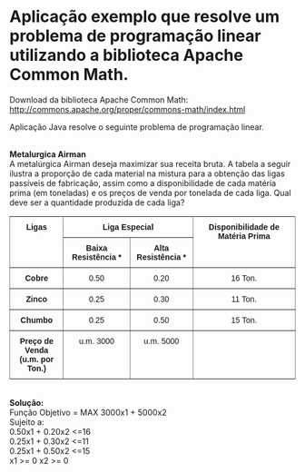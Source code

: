 # Aplicação exemplo que resolve um problema de programação linear utilizando a biblioteca Apache Common Math.

Download da biblioteca Apache Common Math:<br>
http://commons.apache.org/proper/commons-math/index.html

Aplicação Java resolve o seguinte problema de programação linear.

<br>
<b>Metalurgica Airman</b>
<br>
A metalúrgica Airman deseja maximizar sua receita bruta. A tabela a seguir ilustra a proporção de cada material na mistura para a obtenção das  ligas passíveis de fabricação, assim como a disponibilidade de cada matéria prima (em toneladas) e os preços de venda por tonelada de cada liga. Qual deve ser a quantidade produzida de cada liga?

<style type="text/css">
.tg  {border-collapse:collapse;border-spacing:0;}
.tg td{font-family:Arial, sans-serif;font-size:14px;padding:10px 5px;border-style:solid;border-width:1px;overflow:hidden;word-break:normal;border-color:black;}
.tg th{font-family:Arial, sans-serif;font-size:14px;font-weight:normal;padding:10px 5px;border-style:solid;border-width:1px;overflow:hidden;word-break:normal;border-color:black;}
.tg .tg-c3ow{border-color:inherit;text-align:center;vertical-align:top}
.tg .tg-7btt{font-weight:bold;border-color:inherit;text-align:center;vertical-align:top}
</style>
<table class="tg">
  <tr>
    <th class="tg-7btt" rowspan="2">Ligas</th>
    <th class="tg-7btt" colspan="2">Liga Especial</th>
    <th class="tg-7btt" rowspan="2">Disponibilidade de Matéria Prima</th>
  </tr>
  <tr>
    <td class="tg-7btt">Baixa Resistência * </td>
    <td class="tg-7btt">Alta Resistência *</td>
  </tr>
  <tr>
    <td class="tg-7btt">Cobre</td>
    <td class="tg-c3ow">0.50</td>
    <td class="tg-c3ow">0.20</td>
    <td class="tg-c3ow">16 Ton.</td>
  </tr>
  <tr>
    <td class="tg-7btt">Zinco</td>
    <td class="tg-c3ow">0.25</td>
    <td class="tg-c3ow">0.30</td>
    <td class="tg-c3ow">11 Ton.</td>
  </tr>
  <tr>
    <td class="tg-7btt">Chumbo</td>
    <td class="tg-c3ow">0.25</td>
    <td class="tg-c3ow">0.50</td>
    <td class="tg-c3ow">15 Ton.</td>
  </tr>
  <tr>
    <td class="tg-7btt">Preço de Venda <br>(u.m. por Ton.)</td>
    <td class="tg-c3ow">u.m. 3000</td>
    <td class="tg-c3ow">u.m. 5000</td>
    <td class="tg-c3ow"></td>
  </tr>
</table>
<br>
<b>Solução:</b><br>
Função Objetivo = MAX 3000x1 + 5000x2<br>
Sujeito a:<br>
  0.50x1 + 0.20x2 <=16 <br>
  0.25x1 + 0.30x2 <=11 <br>
  0.25x1 + 0.50x2 <=15<br>
  x1 >= 0 x2 >= 0<br>
<br>
